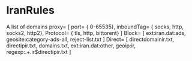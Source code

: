 # IranRules
A list of domains
proxy= [
port= { 
0-65535},
inboundTag= {
socks,
http,
socks2,
http2},
Protocol= {
tls,
http,
bittorent}
]
Block= [
ext:iran.dat:ads,
geosite:category-ads-all,
reject-list.txt
]
Direct= [
directdomainir.txt,
directipir.txt,
domains.txt,
ext:iran.dat:other,
geoip:ir,
regexp:.+\.ir$directipir.txt
]
